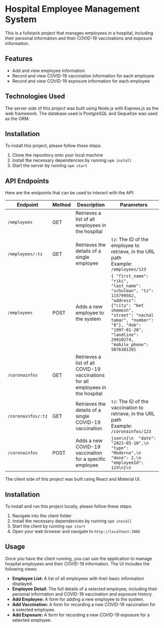 # Hospital Employee Management System

This is a fullstack project that manages employees in a hospital, including their personal information and their COVID-19 vaccinations and exposure information.

## Features

- Add and view employee information
- Record and view COVID-19 vaccination information for each employee
- Record and view COVID-19 exposure information for each employee

## Technologies Used

The server side of this project was built using Node.js with Express.js as the web framework. The database used is PostgreSQL and Sequelize was used as the ORM.

## Installation

To install this project, please follow these steps:

1. Clone the repository onto your local machine
2. Install the necessary dependencies by running `npm install`
3. Start the server by running `npm start`

## API Endpoints

Here are the endpoints that can be used to interact with the API:

| Endpoint                     | Method | Description                                                                                      | Parameters |
| ----------------------------| ------ | ------------------------------------------------------------------------------------------------ | ---------- |
| `/employees`                 | GET    | Retrieves a list of all employees in the hospital                                                |            |
| `/employees/:tz`             | GET    | Retrieves the details of a single employee                                                       | `tz`: The ID of the employee to retrieve, in the URL path<br>Example: `/employees/123` |
| `/employees`                 | POST   | Adds a new employee to the system                                                                 | ```{ "first_name": "riki", "last_name": "schulman", "tz": 115799562, "address": {"city": "bet shemesh", "street": "nachal tamar", "number": "8"}, "dob": "1997-01-20", "landline": 29910274, "mobile_phone": 587638128}``` |
| `/coronainfos`              | GET    | Retrieves a list of all COVID-19 vaccinations for all employees in the hospital                  |            |
| `/coronainfos/:tz`          | GET    | Retrieves the details of a single COVID-19 vaccination                                            | `tz`: The ID of the vaccination to retrieve, in the URL path<br>Example: `/coronainfos/123` |
| `/coronainfos`| POST   | Adds a new COVID-19 vaccination for a specific employee                                           | ```json\n{\n  "date": "2022-05-10",\n  "type": "Moderna",\n  "dose": 2,\n  "employeeId": 123\n}\n``` |


The client side of this project was built using React and Material UI.

## Installation

To install and run this project locally, please follow these steps:

1. Navigate into the client folder
2. Install the necessary dependencies by running `npm install`
3. Start the client by running `npm start`
4. Open your web browser and navigate to `http://localhost:3005`

## Usage

Once you have the client running, you can use the application to manage hospital employees and their COVID-19 information. The UI includes the following views:

- **Employee List:** A list of all employees with their basic information displayed.
- **Employee Detail:** The full details of a selected employee, including their personal information and COVID-19 vaccination and exposure history.
- **Add Employee:** A form for adding a new employee to the system.
- **Add Vaccination:** A form for recording a new COVID-19 vaccination for a selected employee.
- **Add Exposure:** A form for recording a new COVID-19 exposure for a selected employee.
